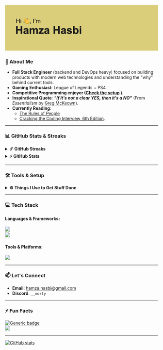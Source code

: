 
![title](/header.png)

### 🚀 About Me
- **Full Stack Engineer** (backend and DevOps heavy) focused on building products with modern web technologies and understanding the "why" behind current tools.
- **Gaming Enthusiast**: League of Legends + PS4
- **Competitive Programming enjoyer ([Check the setup](https://github.com/hamzahasbi/CP-stuffs) ).**
- **Inspirational Quote**: ***"If it's not a clear YES, then it's a NO"*** (From *Essentialism* by [Greg McKeown](https://essentialism.com/)).
- **Currently Reading**:
  - [The Rules of People](https://www.goodreads.com/book/show/36611665-the-rules-of-people)
  - [Cracking the Coding Interview, 6th Edition](https://www.crackingthecodinginterview.com/solutions.html).
  
---
### 📊 GitHub Stats & Streaks
<details>
  <summary><b>☄️ GitHub Streaks</b></summary>
   <img src="https://streak-stats.demolab.com/?user=hamzahasbi&theme=catppuccin-mocha&hide_border=true"/>
</details>
<details>
  <summary><b>⚡ GitHub Stats</b></summary>
  <br/>
  <img height="180em" src="https://github-profile-summary-cards.vercel.app/api/cards/profile-details?username=hamzahasbi&theme=dracula" />
  <br />
  <img height="180em" src="https://github-profile-summary-cards.vercel.app/api/cards/productive-time?username=hamzahasbi&theme=dracula" />
  <img height="180em" src="https://github-profile-summary-cards.vercel.app/api/cards/stats?username=hamzahasbi&theme=dracula" />
  <img height="180em" src="https://github-profile-summary-cards.vercel.app/api/cards/repos-per-language?username=hamzahasbi&theme=dracula" />
  <img height="180em" src="https://github-profile-summary-cards.vercel.app/api/cards/most-commit-language?username=hamzahasbi&theme=dracula" />
  <br />
  <img src="https://github-readme-stats.vercel.app/api/top-langs/?username=hamzahasbi&langs_count=10&theme=dracula"/>
</details>

---

### 🛠️ Tools & Setup
<details>
  <summary><b>⚙️ Things I Use to Get Stuff Done</b></summary>
  <ul>
    <li><b>OS:</b> macOS .</li>
    <li><b>Setup:</b> MacBook Pro M1 Pro (14-inch, 16GB RAM, 512GB SSD) + <a href="http://www.hybrok.com/index.php/hybrok-spark-hs24cuf" target="_blank">Monitor 1</a> + <a href="https://www.msi.com/Monitor/Optix-MAG241C/support" target="_blank">Monitor 2</a> + <a href="https://www.razer.com/gaming-mice/razer-basilisk-x-hyperspeed" target="_blank">Mouse</a> + <a href="https://spiritofgamer.com/gb/keyboards/165-xpert-k500-3700104435391.html" target="_blank">Keyboard</a> + <a href="https://electronics.sony.com/audio/gaming-audio/inzone-headsets/p/mdrg300-w" target="_blank">Headset</a>.</li>
    <li><b>Terminal:</b> <a href="https://ghostty.org/" target="_blank">Ghostty</a> with <a href="https://github.com/ohmyzsh/ohmyzsh/wiki/Installing-ZSH" target="_blank">ZSH</a> , <a href="https://zellij.dev/" target="_blank">Zellij</a>,<a href="https://ohmyz.sh/" target="_blank">oh-my-zsh</a> and <a href="https://yazi-rs.github.io/" target="_blank">yazi</a>.</li>
    <li><b>IDEs & Code Editors:</b> PHPStorm, WebStorm, <b>Windsurf</b>, and Neovim.</li>
    <li><b>Utilities :</b> <a href="https://marta.sh/docs/" target="_blank">Marta</a>,
    <a href="https://www.raycast.com/" target="_blank">Raycast</a>, <a href="https://alt-tab-macos.netlify.app/" target="_blank">altTab</a>, <a href="https://www.macbartender.com/" target="_blank">BarTender</a> and for window tiling still expolring options.</li>
  </ul>
</details>

---

### 💻 Tech Stack
#### Languages & Frameworks:
<a href="https://github.com/hamzahasbi/hamzahasbi">
  <img src="https://skillicons.dev/icons?i=php,ts,js,nodejs,rust,react,nginx,sass,mongodb,vite" />
</a>
<br />
<a href="https://github.com/hamzahasbi/hamzahasbi">
  <img src="https://skillicons.dev/icons?i=nextjs,remix,bun,symfony,bootstrap,tailwind,mysql,cpp,redis" />
</a>

#### Tools & Platforms:
<a href="https://github.com/hamzahasbi/hamzahasbi">
  <img src="https://skillicons.dev/icons?i=linux,git,docker,webstorm,phpstorm,vscode,notion,discord" />
</a>

---

### 📫 Let's Connect
- **Email**: [hamza.hasbi@gmail.com](mailto:hamza.hasbi@gmail.com)
- **Discord**: `__morty`

---

### ⚡ Fun Facts
[![Generic badge](https://img.shields.io/badge/Resume-Github-blue.svg)](https://resume.github.io/?hamzahasbi)  
![](https://komarev.com/ghpvc/?username=hamzahasbi&label=PROFILE+VIEWS&style=for-the-badge&color=blueviolet)

---

[![GitHub stats](https://github-readme-stats.vercel.app/api?username=hamzahasbi&count_private=true&langs_count=8&theme=dracula&layout=compact)](https://github.com/anuraghazra/github-readme-stats)
